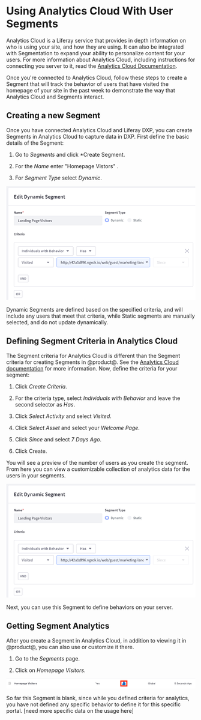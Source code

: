 # Using Analytics Cloud With User Segments

Analytics Cloud is a Liferay service that provides in depth information on who
is using your site, and how they are using. It can also be integrated with 
Segmentation to expand your ability to personalize content for your users. For 
more information about Analytics Cloud, including instructions for connecting
you server to it, read the [Analytics Cloud Documentation](link).

Once you're connected to Analytics Cloud, follow these steps to create a 
Segment that will track the behavior of users that have visited the homepage of 
your site in the past week to demonstrate the way that Analytics Cloud and 
Segments interact.

## Creating a new Segment

Once you have connected Analytics Cloud and Liferay DXP, you can create 
Segments in Analytics Cloud to capture data in DXP. First define the basic details of the Segment:

1.  Go to *Segments* and click *Create Segment.

2.  For the *Name* enter "Homepage Vistors" .

3.  For *Segment Type* select *Dynamic*.

![Figure X: The Segment definition interface is different on Analytics Cloud.](../../images/segments-ac-segment-definition.png)

Dynamic Segments are defined based on the specified criteria, and will include 
any users that meet that criteria, while Static segments are manually selected, 
and do not update dynamically.

## Defining Segment Criteria in Analytics Cloud

The Segment criteria for Analytics Cloud is different than the Segment criteria 
for creating Segments in @product@. See the [Analytics Cloud 
documentation](link) for more information. Now, define the criteria for your
segment:
    
1.  Click *Create Criteria*.

2.  For the criteria type, select *Individuals with Behavior* and leave the 
    second selector as *Has*.

3.  Click *Select Activity* and select *Visited*.

4.  Click *Select Asset* and select your *Welcome Page*.

5.  Click *Since* and select *7 Days Ago*.
    
6.  Click Create.

You will see a preview of the number of users as you create the segment. From 
here you can view a customizable collection of analytics data for the 
users in your segments.

![Figure X: You can view all of the analytics data for your new segment in Analytics Cloud.](../../images/segments-ac-segment-definition.png)

Next, you can use this Segment to define behaviors on your server.

## Getting Segment Analytics

After you create a Segment in Analytics Cloud, in addition to viewing it 
in @product@, you can also use or customize it there.

1.  Go to the *Segments* page.

2.  Click on *Homepage Visitors*.

![Figure X: When you see Analytics Cloud Segments in the list of Segments, they will be marked with the Analytics Cloud icon.](../../images/segments-ac-list-item.png)

So far this Segment is blank, since while you defined criteria for analytics, 
you have not defined any specific behavior to define it for this specific portal. [need more specific data on the usage here]

